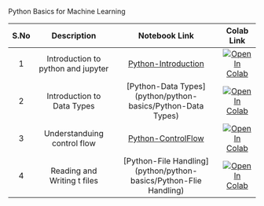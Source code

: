 Python Basics for Machine Learning

| S.No |  Description                             | Notebook Link                                                    | Colab Link                |
|:----:|    :------------:                        |     :--------------:                                             |    :--------:             |
| 1    | Introduction to python and jupyter       | [Python-Introduction](python/python-basics/Python-Introduction)  |[![Open In Colab](https://colab.research.google.com/assets/colab-badge.svg)](https://colab.research.google.com/github/rbg-research/AI-Training/blob/main/python/python-basics/Python-Introduction.ipynb)                        |
| 2    | Introduction to Data Types               | [Python-Data Types](python/python-basics/Python-Data Types)      |[![Open In Colab](https://colab.research.google.com/assets/colab-badge.svg)](https://colab.research.google.com/github/rbg-research/AI-Training/blob/main/python/python-basics/Python-Data%20Types.ipynb)                                                                                                                       |
| 3    | Understanduing control flow              | [Python-ControlFlow](python/python-basics/Python-ControlFlow)    |[![Open In Colab](https://colab.research.google.com/assets/colab-badge.svg)](https://colab.research.google.com/github/rbg-research/AI-Training/blob/main/python/python-basics/Python-ControlFlow.ipynb)                                                                                                                        |
| 4    | Reading and Writing t files              | [Python-File Handling](python/python-basics/Python-Flie Handling)|[![Open In Colab](https://colab.research.google.com/assets/colab-badge.svg)](https://colab.research.google.com/github/rbg-research/AI-Training/blob/main/python/python-basics/Python-File%20Handling.ipynb)                                                                                                                    |

 
